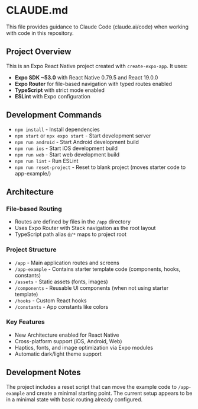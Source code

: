 # CLAUDE.md

This file provides guidance to Claude Code (claude.ai/code) when working with code in this repository.

## Project Overview

This is an Expo React Native project created with `create-expo-app`. It uses:
- **Expo SDK ~53.0** with React Native 0.79.5 and React 19.0.0  
- **Expo Router** for file-based navigation with typed routes enabled
- **TypeScript** with strict mode enabled
- **ESLint** with Expo configuration

## Development Commands

- `npm install` - Install dependencies
- `npm start` or `npx expo start` - Start development server
- `npm run android` - Start Android development build
- `npm run ios` - Start iOS development build  
- `npm run web` - Start web development build
- `npm run lint` - Run ESLint
- `npm run reset-project` - Reset to blank project (moves starter code to app-example/)

## Architecture

### File-based Routing
- Routes are defined by files in the `/app` directory
- Uses Expo Router with Stack navigation as the root layout
- TypeScript path alias `@/*` maps to project root

### Project Structure
- `/app` - Main application routes and screens
- `/app-example` - Contains starter template code (components, hooks, constants)
- `/assets` - Static assets (fonts, images)
- `/components` - Reusable UI components (when not using starter template)
- `/hooks` - Custom React hooks
- `/constants` - App constants like colors

### Key Features
- New Architecture enabled for React Native
- Cross-platform support (iOS, Android, Web)
- Haptics, fonts, and image optimization via Expo modules
- Automatic dark/light theme support

## Development Notes

The project includes a reset script that can move the example code to `/app-example` and create a minimal starting point. The current setup appears to be in a minimal state with basic routing already configured.